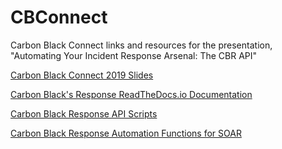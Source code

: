# CBConnect
Carbon Black Connect links and resources for the presentation, "Automating Your Incident Response Arsenal: The CBR API"


[Carbon Black Connect 2019 Slides](https://drive.google.com/file/d/1rwtSMtwFKhe5xa9bCP1DOKI1UNk1aFJG/view?usp=sharing)

[Carbon Black's Response ReadTheDocs.io Documentation](https://cbapi.readthedocs.io/en/latest/response-api.html)

[Carbon Black Response API Scripts](https://github.com/Jrotenberger/CBIRAutomation)

[Carbon Black Response Automation Functions for SOAR](https://github.com/jjfallete/resilient/tree/master/functions/carbon_black)
